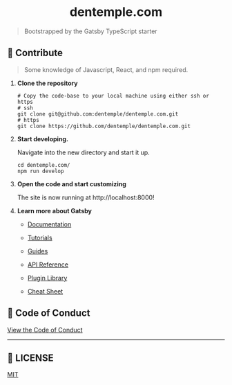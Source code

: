 <h1 align="center">
  dentemple.com
</h1>

> Bootstrapped by the Gatsby TypeScript starter

## 🚀 Contribute

> Some knowledge of Javascript, React, and npm required.

1.  **Clone the repository**

    ```shell
    # Copy the code-base to your local machine using either ssh or https
    # ssh
    git clone git@github.com:dentemple/dentemple.com.git
    # https
    git clone https://github.com/dentemple/dentemple.com.git
    ```

2.  **Start developing.**

    Navigate into the new directory and start it up.

    ```shell
    cd dentemple.com/
    npm run develop
    ```

3.  **Open the code and start customizing**

    The site is now running at http://localhost:8000!

4.  **Learn more about Gatsby**

    - [Documentation](https://www.gatsbyjs.com/docs/?utm_source=starter&utm_medium=readme&utm_campaign=minimal-starter-ts)

    - [Tutorials](https://www.gatsbyjs.com/tutorial/?utm_source=starter&utm_medium=readme&utm_campaign=minimal-starter-ts)

    - [Guides](https://www.gatsbyjs.com/tutorial/?utm_source=starter&utm_medium=readme&utm_campaign=minimal-starter-ts)

    - [API Reference](https://www.gatsbyjs.com/docs/api-reference/?utm_source=starter&utm_medium=readme&utm_campaign=minimal-starter-ts)

    - [Plugin Library](https://www.gatsbyjs.com/plugins?utm_source=starter&utm_medium=readme&utm_campaign=minimal-starter-ts)

    - [Cheat Sheet](https://www.gatsbyjs.com/docs/cheat-sheet/?utm_source=starter&utm_medium=readme&utm_campaign=minimal-starter-ts)

## 🚀 Code of Conduct

[View the Code of Conduct](CODE-OF-CONDUCT.md)

---

## 🚀 LICENSE

[MIT](LICENSE)
